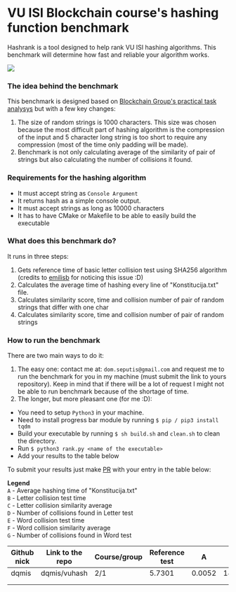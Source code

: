 # VU ISI Blockchain course's hashing function benchmark
Hashrank is a tool designed to help rank VU ISI hashing algorithms. This benchmark will determine how fast and reliable your algorithm works.

![](https://media.giphy.com/media/6Z3D5t31ZdoNW/giphy.gif)  

### The idea behind the benchmark
This benchmark is designed based on [Blockchain Group's practical task analysys](https://github.com/blockchain-group/Blockchain-technologijos/blob/master/pratybos/1uzduotis-Hashavimas.md) but with a few key changes:
1) The size of random strings is 1000 characters. This size was chosen because the most difficult part of hashing algorithm is the compression of the input and 5 character long string is too short to require any compression (most of the time only padding will be made).
2) Benchmark is not only calculating average of the similarity of pair of strings but also calculating the number of collisions it found.

### Requirements for the hashing algorithm
* It must accept string as `Console Argument`
* It returns hash as a simple console output.
* It must accept strings as long as 10000 characters
* It has to have CMake or Makefile to be able to easily build the executable

### What does this benchmark do?
It runs in three steps:
1) Gets reference time of basic letter collision test using SHA256 algorithm (credits to [emilisb](https://github.com/emilisb) for noticing this issue :D)
2) Calculates the average time of hashing every line of "Konstitucija.txt" file.
3) Calculates similarity score, time and collision number of pair of random strings that differ with one char
4) Calculates similarity score, time and collision number of pair of random strings

### How to run the benchmark
There are two main ways to do it:
1) The easy one: contact me at: `dom.seputis@gmail.com` and request me to run the benchmark for you in my machine (must submit the link to yours repository). Keep in mind that if there will be a lot of request I might not be able to run benchmark because of the shortage of time.
2) The longer, but more pleasant one (for me :D):  
* You need to setup `Python3` in your machine.
* Need to install progress bar module by running `$ pip / pip3 install tqdm`
* Build your executable by running `$ sh build.sh` and `clean.sh` to clean the directory.
* Run `$ python3 rank.py <name of the executable>`
* Add your results to the table below

To submit your results just make [PR](https://help.github.com/en/articles/creating-a-pull-request) with your entry in the table below:

**Legend**  
`A` - Average hashing time of "Konstitucija.txt"  
`B` - Letter collision test time  
`C` - Letter collision similarity average  
`D` - Number of collisions found in Letter test  
`E` - Word collision test time  
`F` - Word collision similarity average  
`G` - Number of collisions found in Word test  

| Github nick | Link to the repo | Course/group | Reference test | A      | B         | C      | D    | E          | F      | G |
|-------------|------------------|--------------|----------------|--------|-----------|--------|------|------------|--------|---|
| dqmis       | dqmis/vuhash     | 2/1          | 5.7301         | 0.0052 | 1417.6514 | 0.1108 | 9917 | 1497.0956s | 0.0056 | 0 |
|             |                  |              |                |        |           |        |      |            |        |   |
|             |                  |              |                |        |           |        |      |            |        |   |
